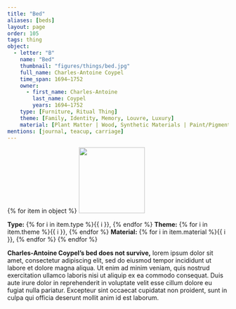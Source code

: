 ```yaml
---
title: "Bed"
aliases: [beds]
layout: page
order: 105
tags: thing
object:
  - letter: "B"
    name: "Bed"
    thumbnail: "figures/things/bed.jpg"
    full_name: Charles-Antoine Coypel
    time_span: 1694–1752
    owner:
      - first_name: Charles-Antoine
        last_name: Coypel
        years: 1694–1752
    type: [Furniture, Ritual Thing]
    theme: [Family, Identity, Memory, Louvre, Luxury]
    material: [Plant Matter | Wood, Synthetic Materials | Paint/Pigment, Textile | Cotton, Textile | Silk, Textile | Wool]
mentions: [journal, teacup, carriage]
---
```


{% for item in object %}
<img src="/_assets/images/{{ item.thumbnail }}" width="150"/>

**Type:** {% for i in item.type %}{{ i }}, {% endfor %}
**Theme:** {% for i in item.theme %}{{ i }}, {% endfor %}
**Material:** {% for i in item.material %}{{ i }}, {% endfor %}
{% endfor %}

**Charles-Antoine Coypel’s bed does not survive,** lorem ipsum dolor sit amet, consectetur adipiscing elit, sed do eiusmod tempor incididunt ut labore et dolore magna aliqua. Ut enim ad minim veniam, quis nostrud exercitation ullamco laboris nisi ut aliquip ex ea commodo consequat. Duis aute irure dolor in reprehenderit in voluptate velit esse cillum dolore eu fugiat nulla pariatur. Excepteur sint occaecat cupidatat non proident, sunt in culpa qui officia deserunt mollit anim id est laborum.